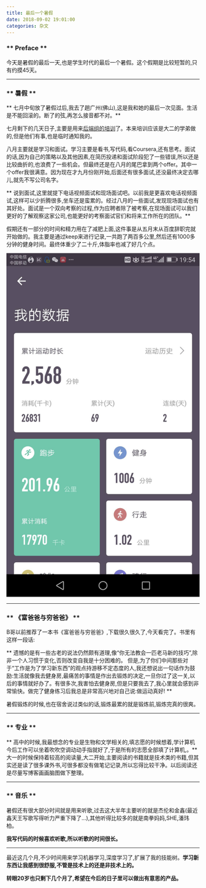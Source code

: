 ```yaml
---
title: 最后一个暑假
date: 2018-09-02 19:01:00
categories: 杂文
---
```


### ** Preface **

今天是暑假的最后一天,也是学生时代的最后一个暑假。这个假期是比较短暂的,只有约摸45天。
**************************
### ** 暑假 **

** 七月中旬放了暑假过后,我去了趟广州(佛山),这是我和她的最后一次见面。生活是不能回滚的。断了的弦,再怎么接音都不对。**

七月剩下的几天日子,主要是用来[后端组的培训](https://github.com/cumtflyingstudio/BE-Summer-Camp-2018)了。本来培训应该是大二的学弟做的,但是他们有事,也是临时通知我的。

八月主要就是学习和面试。学习主要是看书,写代码,看Coursera,还有思考。面试的话,因为自己的策略以及其他因素,在简历投递和面试阶段犯了一些错误,所以还是比较曲折的,也浪费了一些机会。但最终还是在八月的尾巴拿到两个offer。其中一个offer我很满意。因为现在才九月份刚开始,后面还有很多面试,还没最终决定去哪儿,就先不写公司名字。

** 说到面试,这里就提下电话视频面试和现场面试吧。以前我是更喜欢电话视频面试,这样可以少折腾很多,坐车还是蛮累的。经过八月的一些面试,发现现场面试也有其好处。<span class="under0">面试是一个双向考察的过程,作为应聘者除了被考察,在现场面试可以我们更好的了解观察这家公司,也能更好的考察面试官们和将来工作所在的团队。</span>**

假期还有一部分的时间和精力用在了减肥上面,这件事是从五月末从百度辞职完就开始做的。我主要是通过keep来进行记录,一共跑了两百多公里,然后还有1000多分钟的健身时间。最终体重少了二十斤,体脂率也减了好几个点。

![1.png](/img/杂文/The-last-summer-vocation/1.jpeg)

**************************
### ** 《富爸爸与穷爸爸》 **

B哥以前推荐了一本书《富爸爸与穷爸爸》,下载很久很久了,今天看完了。书里有这样一段话:

** 遗憾的是有一些古老的说法仍然颇有道理,像“你无法教会一匹老马新的技巧”,除非一个人习惯于变化,否则改变自我是十分困难的。
但是,为了你们中间那些对于“工作是为了学习新东西”的观点持游移不定态度的人,我还想说出一句话作为鼓励:<span class="under0">生活就像我去健身房,最痛苦的事情是作出去锻炼的决定,一旦你过了这一关,以后的事情就好办了。有很多次,我害怕去健身房,但是只要我去了,我心里就会感到非常愉快。做完了健身练习后我总是非常高兴地对自己说:做运动真好!</span> **

暑假锻炼的时候,也在宿舍说过类似的话,锻炼最累的就是锻炼前,锻炼完真的很爽。

**************************
### ** 专业 **

** 高中的时候,我最想念的专业是生物和文学相关的,填志愿的时候想着,学计算机今后工作可以坐着吹吹空调动动手指就好了,于是所有的志愿全部填了计算机,。**大一的时候保持着较高的阅读量,大二开始,主要阅读的书籍就是技术类的书籍,但其实还是读了很多课外书,可很多都没有做笔记记录,所以忘得比较干净。以后阅读还是尽量写博客画画脑图做下整理。

**************************
### ** 音乐 **

暑假还有很大部分时间就是用来听歌,过去这大半年主要听的就是杰伦和金鑫(最近鑫天王写歌写得听力严重下降了...),其他听得比较多的就是南拳妈妈,SHE,潘玮柏。

**<span class="under0">我写代码的时候喜欢听歌,所以听歌的时间很长。</span>**

**************************

最近这几个月,不少时间用来学习机器学习,深度学习了,扩展了我的技能树。**学习新东西让我感到很舒服,不管是技术上的还是非技术上的。**

**<span class="under0"> 转眼20岁也只剩下几个月了,希望在今后的日子里可以做出有意思的产品。</span>**